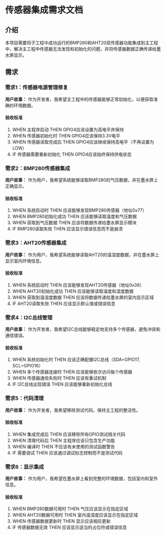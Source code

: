 # 传感器集成需求文档

## 介绍

本项目需要将子工程中成功运行的BMP280和AHT20双传感器功能集成到主工程中，解决主工程中传感器无法发现和初始化的问题，并将传感器数据正确传递给墨水屏显示。

## 需求

### 需求1：传感器电源管理修复

**用户故事：** 作为开发者，我希望主工程中的传感器能够正常初始化，以便获取准确的环境数据。

#### 验收标准
1. WHEN 主程序启动 THEN GPIO4应该设置为高电平并保持
2. WHEN 传感器初始化时 THEN GPIO4应该保持3.3V电平
3. WHEN 传感器读取完成后 THEN GPIO4应该继续保持高电平（不再设置为LOW）
4. IF 传感器需要重新初始化 THEN GPIO4应该始终保持供电状态

### 需求2：BMP280传感器集成

**用户故事：** 作为用户，我希望系统能够读取BMP280的气压数据，并在墨水屏上正确显示。

#### 验收标准
1. WHEN 系统启动时 THEN 应该能够发现BMP280传感器（地址0x77）
2. WHEN BMP280初始化成功 THEN 应该能够读取温度和气压数据
3. WHEN 获取到气压数据 THEN 应该将数据传递给墨水屏显示模块
4. IF BMP280读取失败 THEN 应该显示错误信息而不是崩溃

### 需求3：AHT20传感器集成

**用户故事：** 作为用户，我希望系统能够读取AHT20的温湿度数据，并在墨水屏上显示室内环境信息。

#### 验收标准
1. WHEN 系统启动时 THEN 应该能够发现AHT20传感器（地址0x38）
2. WHEN AHT20初始化成功 THEN 应该能够读取温度和湿度数据
3. WHEN 获取到温湿度数据 THEN 应该将数据传递给墨水屏的室内显示区域
4. IF AHT20读取失败 THEN 应该显示默认值或错误信息

### 需求4：I2C总线管理

**用户故事：** 作为开发者，我希望I2C总线能够稳定地支持多个传感器，避免冲突和通信错误。

#### 验收标准
1. WHEN 系统初始化时 THEN 应该正确配置I2C总线（SDA=GPIO17, SCL=GPIO16）
2. WHEN 多个传感器连接时 THEN 应该能够依次访问每个传感器
3. WHEN 传感器通信失败时 THEN 应该有重试机制
4. IF I2C总线出现错误 THEN 应该能够重新初始化总线

### 需求5：代码清理

**用户故事：** 作为开发者，我希望移除测试代码，保持主工程的整洁性。

#### 验收标准
1. WHEN 集成完成后 THEN 应该移除所有GPIO测试相关代码
2. WHEN 清理代码后 THEN 主程序应该只包含生产功能
3. WHEN 编译时 THEN 不应该有未使用的测试函数警告
4. IF 需要调试 THEN 应该通过调试标志控制而不是测试代码

### 需求6：显示集成

**用户故事：** 作为用户，我希望在墨水屏上看到完整的环境数据，包括室内和室外信息。

#### 验收标准
1. WHEN BMP280数据可用时 THEN 气压应该显示在指定区域
2. WHEN AHT20数据可用时 THEN 室内温湿度应该显示在指定区域
3. WHEN 传感器数据更新时 THEN 显示应该相应更新
4. IF 传感器数据无效 THEN 应该显示适当的占位符或错误信息